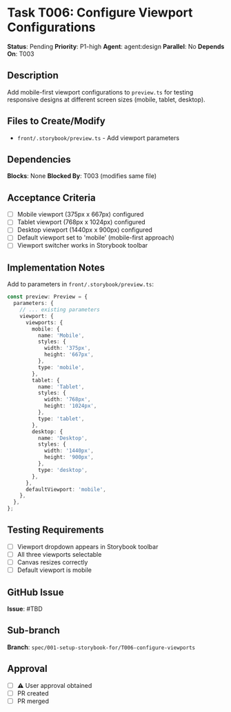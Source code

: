 # Task T006: Configure Viewport Configurations

**Status**: Pending
**Priority**: P1-high
**Agent**: agent:design
**Parallel**: No
**Depends On**: T003

## Description

Add mobile-first viewport configurations to `preview.ts` for testing responsive designs at different screen sizes (mobile, tablet, desktop).

## Files to Create/Modify

- `front/.storybook/preview.ts` - Add viewport parameters

## Dependencies

**Blocks**: None
**Blocked By**: T003 (modifies same file)

## Acceptance Criteria

- [ ] Mobile viewport (375px x 667px) configured
- [ ] Tablet viewport (768px x 1024px) configured
- [ ] Desktop viewport (1440px x 900px) configured
- [ ] Default viewport set to 'mobile' (mobile-first approach)
- [ ] Viewport switcher works in Storybook toolbar

## Implementation Notes

Add to parameters in `front/.storybook/preview.ts`:

```typescript
const preview: Preview = {
  parameters: {
    // ... existing parameters
    viewport: {
      viewports: {
        mobile: {
          name: 'Mobile',
          styles: {
            width: '375px',
            height: '667px',
          },
          type: 'mobile',
        },
        tablet: {
          name: 'Tablet',
          styles: {
            width: '768px',
            height: '1024px',
          },
          type: 'tablet',
        },
        desktop: {
          name: 'Desktop',
          styles: {
            width: '1440px',
            height: '900px',
          },
          type: 'desktop',
        },
      },
      defaultViewport: 'mobile',
    },
  },
};
```

## Testing Requirements

- [ ] Viewport dropdown appears in Storybook toolbar
- [ ] All three viewports selectable
- [ ] Canvas resizes correctly
- [ ] Default viewport is mobile

## GitHub Issue

**Issue**: #TBD

## Sub-branch

**Branch**: `spec/001-setup-storybook-for/T006-configure-viewports`

## Approval

- [ ] ⚠️ User approval obtained
- [ ] PR created
- [ ] PR merged
